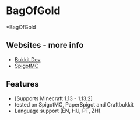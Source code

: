 BagOfGold
=====================
*BagOfGold 

Websites - more info
-------------------------
- [Bukkit Dev](http://dev.bukkit.org/bukkit-plugins/bagofgold/)
- [SpigotMC](https://www.spigotmc.org/resources/mobhunting.3582/)

## Features
* [Supports Minecraft 1.13 - 1.13.2]
* tested on SpigotMC, PaperSpigot and Craftbukkit 
* Language support (EN, HU, PT, ZH) 
